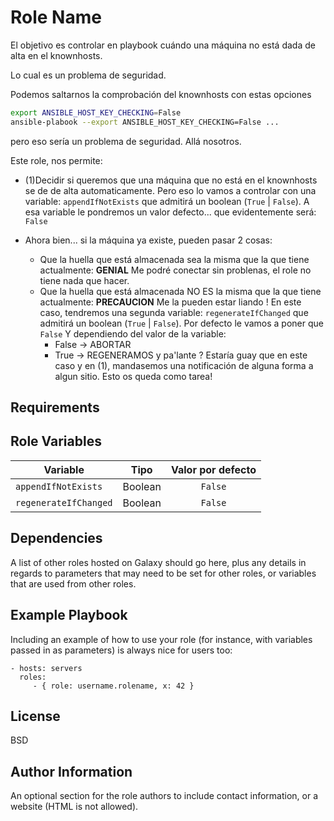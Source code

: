 # Role Name

El objetivo es controlar en playbook cuándo una máquina no está dada de alta en el knownhosts. 

Lo cual es un problema de seguridad.

Podemos saltarnos la comprobación del knownhosts con estas opciones

```bash
export ANSIBLE_HOST_KEY_CHECKING=False
ansible-plabook --export ANSIBLE_HOST_KEY_CHECKING=False ...
```

pero eso sería un problema de seguridad. Allá nosotros.

Este role, nos permite:

- (1)Decidir si queremos que una máquina que no está en el knownhosts se de de alta automaticamente.
  Pero eso lo vamos a controlar con una variable: `appendIfNotExists` que admitirá un boolean (`True` | `False`).
  A esa variable le pondremos un valor defecto... que evidentemente será: `False`
  
- Ahora bien... si la máquina ya existe, pueden pasar 2 cosas:
  - Que la huella que está almacenada sea la misma que la que tiene actualmente: **GENIAL**
    Me podré conectar sin problenas, el role no tiene nada que hacer.
  - Que la huella que está almacenada NO ES la misma que la que tiene actualmente: **PRECAUCION**
    Me la pueden estar liando !
    En este caso, tendremos una segunda variable: `regenerateIfChanged`  que admitirá un boolean (`True` | `False`).
    Por defecto le vamos a poner que `False`
    Y dependiendo del valor de la variable:
    - False -> ABORTAR
    - True  -> REGENERAMOS y pa'lante
      ? Estaría guay que en este caso y en (1), mandasemos una notificación de alguna forma a algun sitio.
      Esto os queda como tarea!

## Requirements



## Role Variables

| Variable              | Tipo    | Valor por defecto |
| --------------------- | ------- | :---------------: |
| `appendIfNotExists`   | Boolean | `False`           |
| `regenerateIfChanged` | Boolean | `False`           |



Dependencies
------------

A list of other roles hosted on Galaxy should go here, plus any details in regards to parameters that may need to be set for other roles, or variables that are used from other roles.

Example Playbook
----------------

Including an example of how to use your role (for instance, with variables passed in as parameters) is always nice for users too:

    - hosts: servers
      roles:
         - { role: username.rolename, x: 42 }

License
-------

BSD

Author Information
------------------

An optional section for the role authors to include contact information, or a website (HTML is not allowed).
